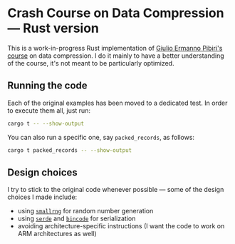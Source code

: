 # Crash Course on Data Compression — Rust version

This is a work-in-progress Rust implementation of [Giulio Ermanno Pibiri's course](https://github.com/jermp/data_compression_course/) on data compression.
I do it mainly to have a better understanding of the course, it's not meant to be particularly optimized.

## Running the code

Each of the original examples has been moved to a dedicated test.
In order to execute them all, just run:
```sh
cargo t -- --show-output
```
You can also run a specific one, say `packed_records`, as follows:
```sh
cargo t packed_records -- --show-output
```

## Design choices

I try to stick to the original code whenever possible — some of the design choices I made include:
- using [`smallrng`](https://rust-random.github.io/rand/rand/rngs/struct.SmallRng.html) for random number generation
- using [`serde`](https://serde.rs/) and [`bincode`](https://docs.rs/bincode/) for serialization
- avoiding architecture-specific instructions (I want the code to work on ARM architectures as well)
